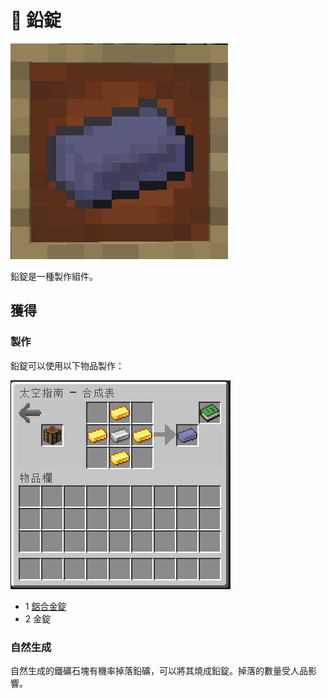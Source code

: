 # 💎 鉛錠

![](<../.gitbook/assets/image (243).png>)

鉛錠是一種製作組件。

## 獲得

### 製作

鉛錠可以使用以下物品製作：

![](<../.gitbook/assets/image (220) (1) (1).png>)

* 1 [鋁合金錠](../item/aluminium-alloy-ingot.md)
* 2 金錠

### 自然生成

自然生成的鐵礦石塊有機率掉落鉛礦，可以將其燒成鉛錠。掉落的數量受人品影響。

